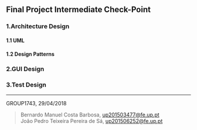 ## Final Project Intermediate Check-Point

### 1.Architecture Design

#### 1.1 UML

#### 1.2 Design Patterns

### 2.GUI Design

### 3.Test Design


----

GROUP1743, 29/04/2018

> Bernardo Manuel Costa Barbosa, up201503477@fe.up.pt  
> João Pedro Teixeira Pereira de Sá, up201506252@fe.up.pt
